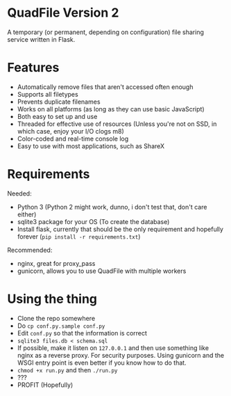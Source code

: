 # QuadFile Version 2

A temporary (or permanent, depending on configuration) file sharing service written in Flask.

# Features

* Automatically remove files that aren't accessed often enough
* Supports all filetypes
* Prevents duplicate filenames
* Works on all platforms (as long as they can use basic JavaScript)
* Both easy to set up and use
* Threaded for effective use of resources (Unless you're not on SSD, in which case, enjoy your I/O clogs m8)
* Color-coded and real-time console log
* Easy to use with most applications, such as ShareX

# Requirements

Needed: 

* Python 3 (Python 2 might work, dunno, i don't test that, don't care either)
* sqlite3 package for your OS (To create the database)
* Install flask, currently that should be the only requirement and hopefully forever (``pip install -r requirements.txt``)

Recommended:

* nginx, great for proxy_pass
* gunicorn, allows you to use QuadFile with multiple workers

# Using the thing

* Clone the repo somewhere
* Do ``cp conf.py.sample conf.py``
* Edit ``conf.py`` so that the information is correct
* `sqlite3 files.db < schema.sql`
* If possible, make it listen on ``127.0.0.1`` and then use something like nginx as a reverse proxy. For security purposes. Using gunicorn and the WSGI entry point is even better if you know how to do that.
* ``chmod +x run.py`` and then ``./run.py``
* ???
* PROFIT (Hopefully)